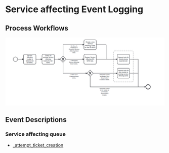 # Service affecting Event Logging

## Process Workflows
![](../../images/8-service-affecting.png)

## Event Descriptions
### Service affecting queue
* [_attempt_ticket_creation](../services/service-affecting-monitor/actions/_service_affecting_monitor_process.md)
